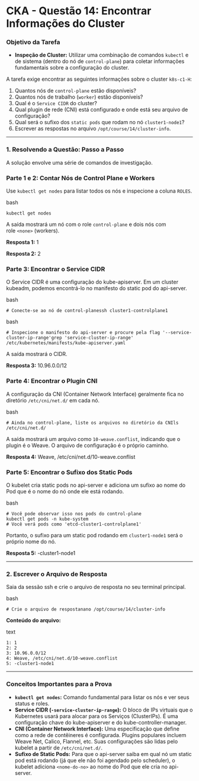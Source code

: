 # **CKA - Questão 14: Encontrar Informações do Cluster**

### **Objetivo da Tarefa**

- **Inspeção de Cluster:** Utilizar uma combinação de comandos `kubectl` e de sistema (dentro do nó de `control-plane`) para coletar informações fundamentais sobre a configuração do cluster.

A tarefa exige encontrar as seguintes informações sobre o cluster `k8s-c1-H`:

1. Quantos nós de `control-plane` estão disponíveis?
2. Quantos nós de trabalho (`worker`) estão disponíveis?
3. Qual é o `Service CIDR` do cluster?
4. Qual plugin de rede (CNI) está configurado e onde está seu arquivo de configuração?
5. Qual será o sufixo dos `static pods` que rodam no nó `cluster1-node1`?
6. Escrever as respostas no arquivo `/opt/course/14/cluster-info`.

---

### **1. Resolvendo a Questão: Passo a Passo**

A solução envolve uma série de comandos de investigação.

### **Parte 1 e 2: Contar Nós de Control Plane e Workers**

Use `kubectl get nodes` para listar todos os nós e inspecione a coluna `ROLES`.

bash

```
kubectl get nodes
```

A saída mostrará um nó com o role `control-plane` e dois nós com role `<none>` (workers).

**Resposta 1:** 1

**Resposta 2:** 2

### **Parte 3: Encontrar o Service CIDR**

O Service CIDR é uma configuração do kube-apiserver. Em um cluster kubeadm, podemos encontrá-lo no manifesto do static pod do api-server.

bash

```
# Conecte-se ao nó de control-planessh cluster1-controlplane1
```

bash

```
# Inspecione o manifesto do api-server e procure pela flag '--service-cluster-ip-range'grep 'service-cluster-ip-range' /etc/kubernetes/manifests/kube-apiserver.yaml
```

A saída mostrará o CIDR.

**Resposta 3:** 10.96.0.0/12

### **Parte 4: Encontrar o Plugin CNI**

A configuração da CNI (Container Network Interface) geralmente fica no diretório `/etc/cni/net.d/` em cada nó.

bash

```
# Ainda no control-plane, liste os arquivos no diretório da CNIls /etc/cni/net.d/
```

A saída mostrará um arquivo como `10-weave.conflist`, indicando que o plugin é o Weave. O arquivo de configuração é o próprio caminho.

**Resposta 4:** Weave, /etc/cni/net.d/10-weave.conflist

### **Parte 5: Encontrar o Sufixo dos Static Pods**

O kubelet cria static pods no api-server e adiciona um sufixo ao nome do Pod que é o nome do nó onde ele está rodando.

bash

```
# Você pode observar isso nos pods do control-plane
kubectl get pods -n kube-system
# Você verá pods como 'etcd-cluster1-controlplane1'
```

Portanto, o sufixo para um static pod rodando em `cluster1-node1` será o próprio nome do nó.

**Resposta 5:** -cluster1-node1

---

### **2. Escrever o Arquivo de Resposta**

Saia da sessão ssh e crie o arquivo de resposta no seu terminal principal.

bash

```
# Crie o arquivo de respostanano /opt/course/14/cluster-info
```

**Conteúdo do arquivo:**

text

```
1: 1
2: 2
3: 10.96.0.0/12
4: Weave, /etc/cni/net.d/10-weave.conflist
5: -cluster1-node1
```

---

### **Conceitos Importantes para a Prova**

- **`kubectl get nodes`:** Comando fundamental para listar os nós e ver seus status e roles.
- **Service CIDR (`-service-cluster-ip-range`):** O bloco de IPs virtuais que o Kubernetes usará para alocar para os Serviços (ClusterIPs). É uma configuração chave do kube-apiserver e do kube-controller-manager.
- **CNI (Container Network Interface):** Uma especificação que define como a rede de contêineres é configurada. Plugins populares incluem Weave Net, Calico, Flannel, etc. Suas configurações são lidas pelo kubelet a partir de `/etc/cni/net.d/`.
- **Sufixo de Static Pods:** Para que o api-server saiba em qual nó um static pod está rodando (já que ele não foi agendado pelo scheduler), o kubelet adiciona `<nome-do-no>` ao nome do Pod que ele cria no api-server.

